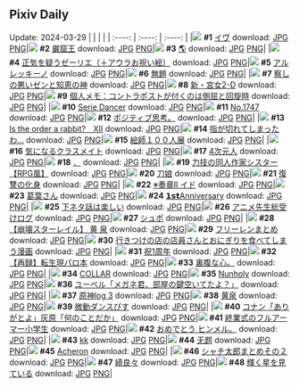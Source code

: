 ## Pixiv Daily
Update: 2024-03-29
|      |      |      |
| :----: | :----: | :----: |
|![](https://pixiv.microyu.workers.dev/c/240x480/img-master/img/2024/03/27/00/00/05/117281710_p0_master1200.jpg) **#1** [イヴ](https://www.pixiv.net/artworks/117281710) download: [JPG](https://pixiv.microyu.workers.dev/img-original/img/2024/03/27/00/00/05/117281710_p0.jpg) [PNG](https://pixiv.microyu.workers.dev/img-original/img/2024/03/27/00/00/05/117281710_p0.png)|![](https://pixiv.microyu.workers.dev/c/240x480/img-master/img/2024/03/27/22/47/05/117306786_p0_master1200.jpg) **#2** [巌窟王](https://www.pixiv.net/artworks/117306786) download: [JPG](https://pixiv.microyu.workers.dev/img-original/img/2024/03/27/22/47/05/117306786_p0.jpg) [PNG](https://pixiv.microyu.workers.dev/img-original/img/2024/03/27/22/47/05/117306786_p0.png)|![](https://pixiv.microyu.workers.dev/c/240x480/img-master/img/2024/03/28/00/00/21/117309293_p0_master1200.jpg) **#3** [🌎](https://www.pixiv.net/artworks/117309293) download: [JPG](https://pixiv.microyu.workers.dev/img-original/img/2024/03/28/00/00/21/117309293_p0.jpg) [PNG](https://pixiv.microyu.workers.dev/img-original/img/2024/03/28/00/00/21/117309293_p0.png)|
|![](https://pixiv.microyu.workers.dev/c/240x480/img-master/img/2024/03/27/09/12/07/117290222_p0_master1200.jpg) **#4** [正気を疑うゼーリエ（＋アウラお祝い絵）](https://www.pixiv.net/artworks/117290222) download: [JPG](https://pixiv.microyu.workers.dev/img-original/img/2024/03/27/09/12/07/117290222_p0.jpg) [PNG](https://pixiv.microyu.workers.dev/img-original/img/2024/03/27/09/12/07/117290222_p0.png)|![](https://pixiv.microyu.workers.dev/c/240x480/img-master/img/2024/03/27/00/00/16/117281774_p0_master1200.jpg) **#5** [アルレッキーノ](https://www.pixiv.net/artworks/117281774) download: [JPG](https://pixiv.microyu.workers.dev/img-original/img/2024/03/27/00/00/16/117281774_p0.jpg) [PNG](https://pixiv.microyu.workers.dev/img-original/img/2024/03/27/00/00/16/117281774_p0.png)|![](https://pixiv.microyu.workers.dev/c/240x480/img-master/img/2024/03/27/07/42/20/117289114_p0_master1200.jpg) **#6** [無題](https://www.pixiv.net/artworks/117289114) download: [JPG](https://pixiv.microyu.workers.dev/img-original/img/2024/03/27/07/42/20/117289114_p0.jpg) [PNG](https://pixiv.microyu.workers.dev/img-original/img/2024/03/27/07/42/20/117289114_p0.png)|
|![](https://pixiv.microyu.workers.dev/c/240x480/img-master/img/2024/03/27/06/53/16/117288491_p0_master1200.jpg) **#7** [察しの悪いゼンと知恵の神](https://www.pixiv.net/artworks/117288491) download: [JPG](https://pixiv.microyu.workers.dev/img-original/img/2024/03/27/06/53/16/117288491_p0.jpg) [PNG](https://pixiv.microyu.workers.dev/img-original/img/2024/03/27/06/53/16/117288491_p0.png)|![](https://pixiv.microyu.workers.dev/c/240x480/img-master/img/2024/03/28/17/58/41/117326132_p0_master1200.jpg) **#8** [新・宮女2-D](https://www.pixiv.net/artworks/117326132) download: [JPG](https://pixiv.microyu.workers.dev/img-original/img/2024/03/28/17/58/41/117326132_p0.jpg) [PNG](https://pixiv.microyu.workers.dev/img-original/img/2024/03/28/17/58/41/117326132_p0.png)|![](https://pixiv.microyu.workers.dev/c/240x480/img-master/img/2024/03/28/06/00/07/117315450_p0_master1200.jpg) **#9** [個人メモ：コントラポストが付くのは側屈と回旋時](https://www.pixiv.net/artworks/117315450) download: [JPG](https://pixiv.microyu.workers.dev/img-original/img/2024/03/28/06/00/07/117315450_p0.jpg) [PNG](https://pixiv.microyu.workers.dev/img-original/img/2024/03/28/06/00/07/117315450_p0.png)|
|![](https://pixiv.microyu.workers.dev/c/240x480/img-master/img/2024/03/27/02/55/57/117286037_p0_master1200.jpg) **#10** [Serie Dancer](https://www.pixiv.net/artworks/117286037) download: [JPG](https://pixiv.microyu.workers.dev/img-original/img/2024/03/27/02/55/57/117286037_p0.jpg) [PNG](https://pixiv.microyu.workers.dev/img-original/img/2024/03/27/02/55/57/117286037_p0.png)|![](https://pixiv.microyu.workers.dev/c/240x480/img-master/img/2024/03/27/00/00/30/117281834_p0_master1200.jpg) **#11** [No.1747](https://www.pixiv.net/artworks/117281834) download: [JPG](https://pixiv.microyu.workers.dev/img-original/img/2024/03/27/00/00/30/117281834_p0.jpg) [PNG](https://pixiv.microyu.workers.dev/img-original/img/2024/03/27/00/00/30/117281834_p0.png)|![](https://pixiv.microyu.workers.dev/c/240x480/img-master/img/2024/03/27/07/20/42/117284521_p0_master1200.jpg) **#12** [ポジティブ思考。](https://www.pixiv.net/artworks/117284521) download: [JPG](https://pixiv.microyu.workers.dev/img-original/img/2024/03/27/07/20/42/117284521_p0.jpg) [PNG](https://pixiv.microyu.workers.dev/img-original/img/2024/03/27/07/20/42/117284521_p0.png)|
|![](https://pixiv.microyu.workers.dev/c/240x480/img-master/img/2024/03/27/18/31/08/117299334_p0_master1200.jpg) **#13** [Is the order a rabbit?　Ⅻ](https://www.pixiv.net/artworks/117299334) download: [JPG](https://pixiv.microyu.workers.dev/img-original/img/2024/03/27/18/31/08/117299334_p0.jpg) [PNG](https://pixiv.microyu.workers.dev/img-original/img/2024/03/27/18/31/08/117299334_p0.png)|![](https://pixiv.microyu.workers.dev/c/240x480/img-master/img/2024/03/27/19/55/33/117298522_p0_master1200.jpg) **#14** [指が切れてしまったわ...](https://www.pixiv.net/artworks/117298522) download: [JPG](https://pixiv.microyu.workers.dev/img-original/img/2024/03/27/19/55/33/117298522_p0.jpg) [PNG](https://pixiv.microyu.workers.dev/img-original/img/2024/03/27/19/55/33/117298522_p0.png)|![](https://pixiv.microyu.workers.dev/c/240x480/img-master/img/2024/03/27/00/00/20/117281794_p0_master1200.jpg) **#15** [絵師１００人展](https://www.pixiv.net/artworks/117281794) download: [JPG](https://pixiv.microyu.workers.dev/img-original/img/2024/03/27/00/00/20/117281794_p0.jpg) [PNG](https://pixiv.microyu.workers.dev/img-original/img/2024/03/27/00/00/20/117281794_p0.png)|
|![](https://pixiv.microyu.workers.dev/c/240x480/img-master/img/2024/03/28/00/04/18/117309488_p0_master1200.jpg) **#16** [気になるクラスメイト](https://www.pixiv.net/artworks/117309488) download: [JPG](https://pixiv.microyu.workers.dev/img-original/img/2024/03/28/00/04/18/117309488_p0.jpg) [PNG](https://pixiv.microyu.workers.dev/img-original/img/2024/03/28/00/04/18/117309488_p0.png)|![](https://pixiv.microyu.workers.dev/c/240x480/img-master/img/2024/03/27/00/02/12/117282040_p0_master1200.jpg) **#17** [4次元人](https://www.pixiv.net/artworks/117282040) download: [JPG](https://pixiv.microyu.workers.dev/img-original/img/2024/03/27/00/02/12/117282040_p0.jpg) [PNG](https://pixiv.microyu.workers.dev/img-original/img/2024/03/27/00/02/12/117282040_p0.png)|![](https://pixiv.microyu.workers.dev/c/240x480/img-master/img/2024/03/28/14/34/00/117310094_p0_master1200.jpg) **#18** [．](https://www.pixiv.net/artworks/117310094) download: [JPG](https://pixiv.microyu.workers.dev/img-original/img/2024/03/28/14/34/00/117310094_p0.jpg) [PNG](https://pixiv.microyu.workers.dev/img-original/img/2024/03/28/14/34/00/117310094_p0.png)|
|![](https://pixiv.microyu.workers.dev/c/240x480/img-master/img/2024/03/28/18/58/20/117327596_p0_master1200.jpg) **#19** [力技の同人作家シスター【RPG風】](https://www.pixiv.net/artworks/117327596) download: [JPG](https://pixiv.microyu.workers.dev/img-original/img/2024/03/28/18/58/20/117327596_p0.jpg) [PNG](https://pixiv.microyu.workers.dev/img-original/img/2024/03/28/18/58/20/117327596_p0.png)|![](https://pixiv.microyu.workers.dev/c/240x480/img-master/img/2024/03/27/02/00/01/117285156_p0_master1200.jpg) **#20** [刀娘](https://www.pixiv.net/artworks/117285156) download: [JPG](https://pixiv.microyu.workers.dev/img-original/img/2024/03/27/02/00/01/117285156_p0.jpg) [PNG](https://pixiv.microyu.workers.dev/img-original/img/2024/03/27/02/00/01/117285156_p0.png)|![](https://pixiv.microyu.workers.dev/c/240x480/img-master/img/2024/03/27/17/22/16/117297791_p0_master1200.jpg) **#21** [復讐の化身](https://www.pixiv.net/artworks/117297791) download: [JPG](https://pixiv.microyu.workers.dev/img-original/img/2024/03/27/17/22/16/117297791_p0.jpg) [PNG](https://pixiv.microyu.workers.dev/img-original/img/2024/03/27/17/22/16/117297791_p0.png)|
|![](https://pixiv.microyu.workers.dev/c/240x480/img-master/img/2024/03/27/22/09/20/117305554_p0_master1200.jpg) **#22** [※奏章Ⅱ イド](https://www.pixiv.net/artworks/117305554) download: [JPG](https://pixiv.microyu.workers.dev/img-original/img/2024/03/27/22/09/20/117305554_p0.jpg) [PNG](https://pixiv.microyu.workers.dev/img-original/img/2024/03/27/22/09/20/117305554_p0.png)|![](https://pixiv.microyu.workers.dev/c/240x480/img-master/img/2024/03/28/00/00/59/117309403_p0_master1200.jpg) **#23** [葛葉さん](https://www.pixiv.net/artworks/117309403) download: [JPG](https://pixiv.microyu.workers.dev/img-original/img/2024/03/28/00/00/59/117309403_p0.jpg) [PNG](https://pixiv.microyu.workers.dev/img-original/img/2024/03/28/00/00/59/117309403_p0.png)|![](https://pixiv.microyu.workers.dev/c/240x480/img-master/img/2024/03/27/11/01/46/117291666_p0_master1200.jpg) **#24** [𝟭𝘀𝘁Anniversary](https://www.pixiv.net/artworks/117291666) download: [JPG](https://pixiv.microyu.workers.dev/img-original/img/2024/03/27/11/01/46/117291666_p0.jpg) [PNG](https://pixiv.microyu.workers.dev/img-original/img/2024/03/27/11/01/46/117291666_p0.png)|
|![](https://pixiv.microyu.workers.dev/c/240x480/img-master/img/2024/03/27/09/09/55/117290198_p0_master1200.jpg) **#25** [下ネタ話は楽しい](https://www.pixiv.net/artworks/117290198) download: [JPG](https://pixiv.microyu.workers.dev/img-original/img/2024/03/27/09/09/55/117290198_p0.jpg) [PNG](https://pixiv.microyu.workers.dev/img-original/img/2024/03/27/09/09/55/117290198_p0.png)|![](https://pixiv.microyu.workers.dev/c/240x480/img-master/img/2024/03/27/09/18/50/117290298_p0_master1200.jpg) **#26** [アニメ先生総受けログ](https://www.pixiv.net/artworks/117290298) download: [JPG](https://pixiv.microyu.workers.dev/img-original/img/2024/03/27/09/18/50/117290298_p0.jpg) [PNG](https://pixiv.microyu.workers.dev/img-original/img/2024/03/27/09/18/50/117290298_p0.png)|![](https://pixiv.microyu.workers.dev/c/240x480/img-master/img/2024/03/27/10/59/05/117291615_p0_master1200.jpg) **#27** [シュポ](https://www.pixiv.net/artworks/117291615) download: [JPG](https://pixiv.microyu.workers.dev/img-original/img/2024/03/27/10/59/05/117291615_p0.jpg) [PNG](https://pixiv.microyu.workers.dev/img-original/img/2024/03/27/10/59/05/117291615_p0.png)|
|![](https://pixiv.microyu.workers.dev/c/240x480/img-master/img/2024/03/27/10/00/04/117290859_p0_master1200.jpg) **#28** [【崩壊スターレイル】 黄 泉](https://www.pixiv.net/artworks/117290859) download: [JPG](https://pixiv.microyu.workers.dev/img-original/img/2024/03/27/10/00/04/117290859_p0.jpg) [PNG](https://pixiv.microyu.workers.dev/img-original/img/2024/03/27/10/00/04/117290859_p0.png)|![](https://pixiv.microyu.workers.dev/c/240x480/img-master/img/2024/03/27/01/52/30/117285009_p0_master1200.jpg) **#29** [フリーレンまとめ](https://www.pixiv.net/artworks/117285009) download: [JPG](https://pixiv.microyu.workers.dev/img-original/img/2024/03/27/01/52/30/117285009_p0.jpg) [PNG](https://pixiv.microyu.workers.dev/img-original/img/2024/03/27/01/52/30/117285009_p0.png)|![](https://pixiv.microyu.workers.dev/c/240x480/img-master/img/2024/03/28/00/07/45/117309819_p0_master1200.jpg) **#30** [行きつけの店の店員さんとおにぎりを食べてしまう漫画](https://www.pixiv.net/artworks/117309819) download: [JPG](https://pixiv.microyu.workers.dev/img-original/img/2024/03/28/00/07/45/117309819_p0.jpg) [PNG](https://pixiv.microyu.workers.dev/img-original/img/2024/03/28/00/07/45/117309819_p0.png)|
|![](https://pixiv.microyu.workers.dev/c/240x480/img-master/img/2024/03/28/21/27/11/117331775_p0_master1200.jpg) **#31** [祝1周年](https://www.pixiv.net/artworks/117331775) download: [JPG](https://pixiv.microyu.workers.dev/img-original/img/2024/03/28/21/27/11/117331775_p0.jpg) [PNG](https://pixiv.microyu.workers.dev/img-original/img/2024/03/28/21/27/11/117331775_p0.png)|![](https://pixiv.microyu.workers.dev/c/240x480/img-master/img/2024/03/28/11/00/43/117319185_p0_master1200.jpg) **#32** [【再録】転生現パロ本](https://www.pixiv.net/artworks/117319185) download: [JPG](https://pixiv.microyu.workers.dev/img-original/img/2024/03/28/11/00/43/117319185_p0.jpg) [PNG](https://pixiv.microyu.workers.dev/img-original/img/2024/03/28/11/00/43/117319185_p0.png)|![](https://pixiv.microyu.workers.dev/c/240x480/img-master/img/2024/03/27/23/46/14/117308304_p0_master1200.jpg) **#33** [裏腹な心。](https://www.pixiv.net/artworks/117308304) download: [JPG](https://pixiv.microyu.workers.dev/img-original/img/2024/03/27/23/46/14/117308304_p0.jpg) [PNG](https://pixiv.microyu.workers.dev/img-original/img/2024/03/27/23/46/14/117308304_p0.png)|
|![](https://pixiv.microyu.workers.dev/c/240x480/img-master/img/2024/03/28/00/00/31/117309338_p0_master1200.jpg) **#34** [COLLAR](https://www.pixiv.net/artworks/117309338) download: [JPG](https://pixiv.microyu.workers.dev/img-original/img/2024/03/28/00/00/31/117309338_p0.jpg) [PNG](https://pixiv.microyu.workers.dev/img-original/img/2024/03/28/00/00/31/117309338_p0.png)|![](https://pixiv.microyu.workers.dev/c/240x480/img-master/img/2024/03/27/00/00/35/117281852_p0_master1200.jpg) **#35** [Nunholy](https://www.pixiv.net/artworks/117281852) download: [JPG](https://pixiv.microyu.workers.dev/img-original/img/2024/03/27/00/00/35/117281852_p0.jpg) [PNG](https://pixiv.microyu.workers.dev/img-original/img/2024/03/27/00/00/35/117281852_p0.png)|![](https://pixiv.microyu.workers.dev/c/240x480/img-master/img/2024/03/27/00/59/34/117283808_p0_master1200.jpg) **#36** [ユーベル「メガネ君、部屋の鍵空いてたよ？」](https://www.pixiv.net/artworks/117283808) download: [JPG](https://pixiv.microyu.workers.dev/img-original/img/2024/03/27/00/59/34/117283808_p0.jpg) [PNG](https://pixiv.microyu.workers.dev/img-original/img/2024/03/27/00/59/34/117283808_p0.png)|
|![](https://pixiv.microyu.workers.dev/c/240x480/img-master/img/2024/03/27/19/52/10/117301259_p0_master1200.jpg) **#37** [原神log 3](https://www.pixiv.net/artworks/117301259) download: [JPG](https://pixiv.microyu.workers.dev/img-original/img/2024/03/27/19/52/10/117301259_p0.jpg) [PNG](https://pixiv.microyu.workers.dev/img-original/img/2024/03/27/19/52/10/117301259_p0.png)|![](https://pixiv.microyu.workers.dev/c/240x480/img-master/img/2024/03/27/19/12/25/117300301_p0_master1200.jpg) **#38** [黄泉](https://www.pixiv.net/artworks/117300301) download: [JPG](https://pixiv.microyu.workers.dev/img-original/img/2024/03/27/19/12/25/117300301_p0.jpg) [PNG](https://pixiv.microyu.workers.dev/img-original/img/2024/03/27/19/12/25/117300301_p0.png)|![](https://pixiv.microyu.workers.dev/c/240x480/img-master/img/2024/03/27/12/06/48/117292743_p0_master1200.jpg) **#39** [微動ダンスぴす](https://www.pixiv.net/artworks/117292743) download: [JPG](https://pixiv.microyu.workers.dev/img-original/img/2024/03/27/12/06/48/117292743_p0.jpg) [PNG](https://pixiv.microyu.workers.dev/img-original/img/2024/03/27/12/06/48/117292743_p0.png)|
|![](https://pixiv.microyu.workers.dev/c/240x480/img-master/img/2024/03/27/12/48/36/117293386_p0_master1200.jpg) **#40** [コナン「ありがとよ」灰原「何のことだか」](https://www.pixiv.net/artworks/117293386) download: [JPG](https://pixiv.microyu.workers.dev/img-original/img/2024/03/27/12/48/36/117293386_p0.jpg) [PNG](https://pixiv.microyu.workers.dev/img-original/img/2024/03/27/12/48/36/117293386_p0.png)|![](https://pixiv.microyu.workers.dev/c/240x480/img-master/img/2024/03/28/20/34/36/117330164_p0_master1200.jpg) **#41** [終業式のフルアーマー小学生](https://www.pixiv.net/artworks/117330164) download: [JPG](https://pixiv.microyu.workers.dev/img-original/img/2024/03/28/20/34/36/117330164_p0.jpg) [PNG](https://pixiv.microyu.workers.dev/img-original/img/2024/03/28/20/34/36/117330164_p0.png)|![](https://pixiv.microyu.workers.dev/c/240x480/img-master/img/2024/03/27/20/06/25/117301709_p0_master1200.jpg) **#42** [おめでとう ヒンメル。](https://www.pixiv.net/artworks/117301709) download: [JPG](https://pixiv.microyu.workers.dev/img-original/img/2024/03/27/20/06/25/117301709_p0.jpg) [PNG](https://pixiv.microyu.workers.dev/img-original/img/2024/03/27/20/06/25/117301709_p0.png)|
|![](https://pixiv.microyu.workers.dev/c/240x480/img-master/img/2024/03/28/12/07/48/117320236_p0_master1200.jpg) **#43** [kk](https://www.pixiv.net/artworks/117320236) download: [JPG](https://pixiv.microyu.workers.dev/img-original/img/2024/03/28/12/07/48/117320236_p0.jpg) [PNG](https://pixiv.microyu.workers.dev/img-original/img/2024/03/28/12/07/48/117320236_p0.png)|![](https://pixiv.microyu.workers.dev/c/240x480/img-master/img/2024/03/27/18/45/51/117299632_p0_master1200.jpg) **#44** [无题](https://www.pixiv.net/artworks/117299632) download: [JPG](https://pixiv.microyu.workers.dev/img-original/img/2024/03/27/18/45/51/117299632_p0.jpg) [PNG](https://pixiv.microyu.workers.dev/img-original/img/2024/03/27/18/45/51/117299632_p0.png)|![](https://pixiv.microyu.workers.dev/c/240x480/img-master/img/2024/03/27/20/00/05/117301432_p0_master1200.jpg) **#45** [Acheron](https://www.pixiv.net/artworks/117301432) download: [JPG](https://pixiv.microyu.workers.dev/img-original/img/2024/03/27/20/00/05/117301432_p0.jpg) [PNG](https://pixiv.microyu.workers.dev/img-original/img/2024/03/27/20/00/05/117301432_p0.png)|
|![](https://pixiv.microyu.workers.dev/c/240x480/img-master/img/2024/03/27/17/51/17/117298319_p0_master1200.jpg) **#46** [シャチ太郎まとめその２](https://www.pixiv.net/artworks/117298319) download: [JPG](https://pixiv.microyu.workers.dev/img-original/img/2024/03/27/17/51/17/117298319_p0.jpg) [PNG](https://pixiv.microyu.workers.dev/img-original/img/2024/03/27/17/51/17/117298319_p0.png)|![](https://pixiv.microyu.workers.dev/c/240x480/img-master/img/2024/03/28/00/00/08/117309233_p0_master1200.jpg) **#47** [綺良々](https://www.pixiv.net/artworks/117309233) download: [JPG](https://pixiv.microyu.workers.dev/img-original/img/2024/03/28/00/00/08/117309233_p0.jpg) [PNG](https://pixiv.microyu.workers.dev/img-original/img/2024/03/28/00/00/08/117309233_p0.png)|![](https://pixiv.microyu.workers.dev/c/240x480/img-master/img/2024/03/28/00/00/24/117309306_p0_master1200.jpg) **#48** [輝く星を見ている](https://www.pixiv.net/artworks/117309306) download: [JPG](https://pixiv.microyu.workers.dev/img-original/img/2024/03/28/00/00/24/117309306_p0.jpg) [PNG](https://pixiv.microyu.workers.dev/img-original/img/2024/03/28/00/00/24/117309306_p0.png)|
